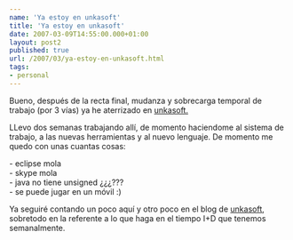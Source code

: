 ```yaml
---
name: 'Ya estoy en unkasoft'
title: 'Ya estoy en unkasoft'
date: 2007-03-09T14:55:00.000+01:00
layout: post2
published: true
url: /2007/03/ya-estoy-en-unkasoft.html
tags: 
- personal
---
```


Bueno, después de la recta final, mudanza y sobrecarga temporal de trabajo (por 3 vías) ya he aterrizado en [unkasoft.](http://www.unkasoft.com/)  
  
LLevo dos semanas trabajando allí, de momento haciendome al sistema de trabajo, a las nuevas herramientas y al nuevo lenguaje. De momento me quedo con unas cuantas cosas:  
  
\- eclipse mola  
\- skype mola  
\- java no tiene unsigned ¿¿¿???  
\- se puede jugar en un móvil :)  
  
Ya seguiré contando un poco aquí y otro poco en el blog de [unkasoft](http://eskasiunblog.blogspot.com/), sobretodo en la referente a lo que haga en el tiempo I+D que tenemos semanalmente.